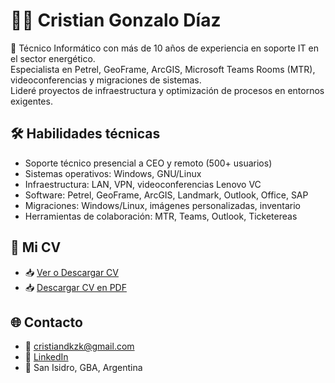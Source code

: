 # 👨‍💻 Cristian Gonzalo Díaz

🎯 Técnico Informático con más de 10 años de experiencia en soporte IT en el sector energético.  
Especialista en Petrel, GeoFrame, ArcGIS, Microsoft Teams Rooms (MTR), videoconferencias y migraciones de sistemas.  
Lideré proyectos de infraestructura y optimización de procesos en entornos exigentes.

## 🛠 Habilidades técnicas

- Soporte técnico presencial a CEO y remoto (500+ usuarios)
- Sistemas operativos: Windows, GNU/Linux
- Infraestructura: LAN, VPN, videoconferencias Lenovo VC
- Software: Petrel, GeoFrame, ArcGIS, Landmark, Outlook, Office, SAP
- Migraciones: Windows/Linux, imágenes personalizadas, inventario
- Herramientas de colaboración: MTR, Teams, Outlook, Ticketereas

## 📄 Mi CV
- 📥 [Ver o Descargar CV](https://github.com/cristiandkzk/cristiandkzk/blob/main/CV%20Cristian%20Diaz.png)
- 📥 [Descargar CV en PDF](https://github.com/cristiandkzk/cristiandkzk/blob/main/CV%20Cristian%20Diaz.pdf)

## 🌐 Contacto

- 📧 cristiandkzk@gmail.com  
- 🔗 [LinkedIn](https://www.linkedin.com/in/cristiandkzk/)
- 📍 San Isidro, GBA, Argentina
